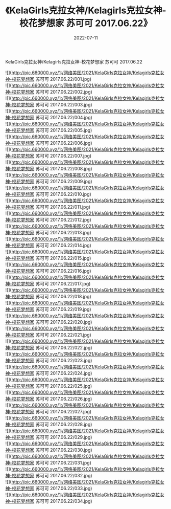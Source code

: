 ﻿---
layout: post
title:  《KelaGirls克拉女神/Kelagirls克拉女神-校花梦想家 苏可可 2017.06.22》
date:   2022-07-11
img: http://pic.660000.xyz/1:/网络美图/2021/KelaGirls克拉女神/Kelagirls克拉女神-校花梦想家 苏可可 2017.06.22/000.jpg
categories: [美女, 清纯, 唯美]
---

KelaGirls克拉女神/Kelagirls克拉女神-校花梦想家 苏可可 2017.06.22

 ![](http://pic.660000.xyz/1:/网络美图/2021/KelaGirls克拉女神/Kelagirls克拉女神-校花梦想家 苏可可 2017.06.22/001.jpg) <br>![](http://pic.660000.xyz/1:/网络美图/2021/KelaGirls克拉女神/Kelagirls克拉女神-校花梦想家 苏可可 2017.06.22/002.jpg) <br>![](http://pic.660000.xyz/1:/网络美图/2021/KelaGirls克拉女神/Kelagirls克拉女神-校花梦想家 苏可可 2017.06.22/003.jpg) <br>![](http://pic.660000.xyz/1:/网络美图/2021/KelaGirls克拉女神/Kelagirls克拉女神-校花梦想家 苏可可 2017.06.22/004.jpg) <br>![](http://pic.660000.xyz/1:/网络美图/2021/KelaGirls克拉女神/Kelagirls克拉女神-校花梦想家 苏可可 2017.06.22/005.jpg) <br>![](http://pic.660000.xyz/1:/网络美图/2021/KelaGirls克拉女神/Kelagirls克拉女神-校花梦想家 苏可可 2017.06.22/006.jpg) <br>![](http://pic.660000.xyz/1:/网络美图/2021/KelaGirls克拉女神/Kelagirls克拉女神-校花梦想家 苏可可 2017.06.22/007.jpg) <br>![](http://pic.660000.xyz/1:/网络美图/2021/KelaGirls克拉女神/Kelagirls克拉女神-校花梦想家 苏可可 2017.06.22/008.jpg) <br>![](http://pic.660000.xyz/1:/网络美图/2021/KelaGirls克拉女神/Kelagirls克拉女神-校花梦想家 苏可可 2017.06.22/009.jpg) <br>![](http://pic.660000.xyz/1:/网络美图/2021/KelaGirls克拉女神/Kelagirls克拉女神-校花梦想家 苏可可 2017.06.22/010.jpg) <br>![](http://pic.660000.xyz/1:/网络美图/2021/KelaGirls克拉女神/Kelagirls克拉女神-校花梦想家 苏可可 2017.06.22/011.jpg) <br>![](http://pic.660000.xyz/1:/网络美图/2021/KelaGirls克拉女神/Kelagirls克拉女神-校花梦想家 苏可可 2017.06.22/012.jpg) <br>![](http://pic.660000.xyz/1:/网络美图/2021/KelaGirls克拉女神/Kelagirls克拉女神-校花梦想家 苏可可 2017.06.22/013.jpg) <br>![](http://pic.660000.xyz/1:/网络美图/2021/KelaGirls克拉女神/Kelagirls克拉女神-校花梦想家 苏可可 2017.06.22/014.jpg) <br>![](http://pic.660000.xyz/1:/网络美图/2021/KelaGirls克拉女神/Kelagirls克拉女神-校花梦想家 苏可可 2017.06.22/015.jpg) <br>![](http://pic.660000.xyz/1:/网络美图/2021/KelaGirls克拉女神/Kelagirls克拉女神-校花梦想家 苏可可 2017.06.22/016.jpg) <br>![](http://pic.660000.xyz/1:/网络美图/2021/KelaGirls克拉女神/Kelagirls克拉女神-校花梦想家 苏可可 2017.06.22/017.jpg) <br>![](http://pic.660000.xyz/1:/网络美图/2021/KelaGirls克拉女神/Kelagirls克拉女神-校花梦想家 苏可可 2017.06.22/018.jpg) <br>![](http://pic.660000.xyz/1:/网络美图/2021/KelaGirls克拉女神/Kelagirls克拉女神-校花梦想家 苏可可 2017.06.22/019.jpg) <br>![](http://pic.660000.xyz/1:/网络美图/2021/KelaGirls克拉女神/Kelagirls克拉女神-校花梦想家 苏可可 2017.06.22/020.jpg) <br>![](http://pic.660000.xyz/1:/网络美图/2021/KelaGirls克拉女神/Kelagirls克拉女神-校花梦想家 苏可可 2017.06.22/021.jpg) <br>![](http://pic.660000.xyz/1:/网络美图/2021/KelaGirls克拉女神/Kelagirls克拉女神-校花梦想家 苏可可 2017.06.22/022.jpg) <br>![](http://pic.660000.xyz/1:/网络美图/2021/KelaGirls克拉女神/Kelagirls克拉女神-校花梦想家 苏可可 2017.06.22/023.jpg) <br>![](http://pic.660000.xyz/1:/网络美图/2021/KelaGirls克拉女神/Kelagirls克拉女神-校花梦想家 苏可可 2017.06.22/024.jpg) <br>![](http://pic.660000.xyz/1:/网络美图/2021/KelaGirls克拉女神/Kelagirls克拉女神-校花梦想家 苏可可 2017.06.22/025.jpg) <br>![](http://pic.660000.xyz/1:/网络美图/2021/KelaGirls克拉女神/Kelagirls克拉女神-校花梦想家 苏可可 2017.06.22/026.jpg) <br>![](http://pic.660000.xyz/1:/网络美图/2021/KelaGirls克拉女神/Kelagirls克拉女神-校花梦想家 苏可可 2017.06.22/027.jpg) <br>![](http://pic.660000.xyz/1:/网络美图/2021/KelaGirls克拉女神/Kelagirls克拉女神-校花梦想家 苏可可 2017.06.22/028.jpg) <br>![](http://pic.660000.xyz/1:/网络美图/2021/KelaGirls克拉女神/Kelagirls克拉女神-校花梦想家 苏可可 2017.06.22/029.jpg) <br>![](http://pic.660000.xyz/1:/网络美图/2021/KelaGirls克拉女神/Kelagirls克拉女神-校花梦想家 苏可可 2017.06.22/030.jpg) <br>![](http://pic.660000.xyz/1:/网络美图/2021/KelaGirls克拉女神/Kelagirls克拉女神-校花梦想家 苏可可 2017.06.22/031.jpg) <br>![](http://pic.660000.xyz/1:/网络美图/2021/KelaGirls克拉女神/Kelagirls克拉女神-校花梦想家 苏可可 2017.06.22/032.jpg) <br>![](http://pic.660000.xyz/1:/网络美图/2021/KelaGirls克拉女神/Kelagirls克拉女神-校花梦想家 苏可可 2017.06.22/033.jpg) <br>![](http://pic.660000.xyz/1:/网络美图/2021/KelaGirls克拉女神/Kelagirls克拉女神-校花梦想家 苏可可 2017.06.22/034.jpg) <br>